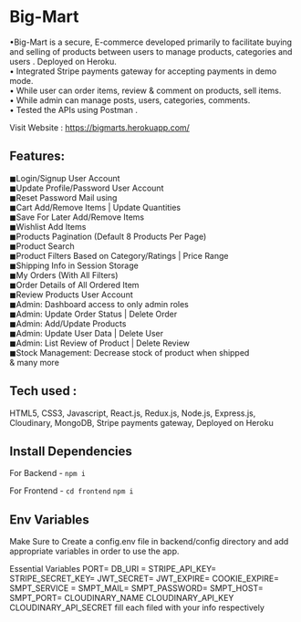 # Big-Mart
•Big-Mart is a secure, E-commerce developed primarily to facilitate buying and selling of products between users to manage products, categories and
users . Deployed on Heroku.                       
• Integrated Stripe payments gateway for accepting payments in demo mode.                               
• While user can order items, review & comment on products, sell items.                       
• While admin can manage posts, users, categories, comments.                       
• Tested the APIs using Postman .                 
  
  Visit Website : https://bigmarts.herokuapp.com/


## Features:

◼Login/Signup User Account            
◼Update Profile/Password User Account           
◼Reset Password Mail using                           
◼Cart Add/Remove Items | Update Quantities             
◼Save For Later Add/Remove Items                        
◼Wishlist Add Items                          
◼Products Pagination (Default 8 Products Per Page)                    
◼Product Search                                                          
◼Product Filters Based on Category/Ratings | Price Range                           
◼Shipping Info in Session Storage              
◼My Orders (With All Filters)              
◼Order Details of All Ordered Item                          
◼Review Products User Account                        
◼Admin: Dashboard access to only admin roles                        
◼Admin: Update Order Status | Delete Order                      
◼Admin: Add/Update Products                                                     
◼Admin: Update User Data | Delete User                            
◼Admin: List Review of Product | Delete Review                           
◼Stock Management: Decrease stock of product when shipped   
& many more

## Tech used : 
HTML5, CSS3, Javascript, React.js, Redux.js, Node.js, Express.js, Cloudinary, MongoDB, Stripe payments gateway, Deployed on Heroku

## Install Dependencies

For Backend - `npm i`

For Frontend - `cd frontend` `npm i`

## Env Variables

Make Sure to Create a config.env file in backend/config directory and add appropriate variables in order to use the app.

Essential Variables 
PORT= DB_URI = STRIPE_API_KEY= STRIPE_SECRET_KEY= JWT_SECRET= JWT_EXPIRE= COOKIE_EXPIRE= SMPT_SERVICE = SMPT_MAIL= SMPT_PASSWORD= SMPT_HOST= SMPT_PORT= CLOUDINARY_NAME CLOUDINARY_API_KEY CLOUDINARY_API_SECRET fill each filed with your info respectively

